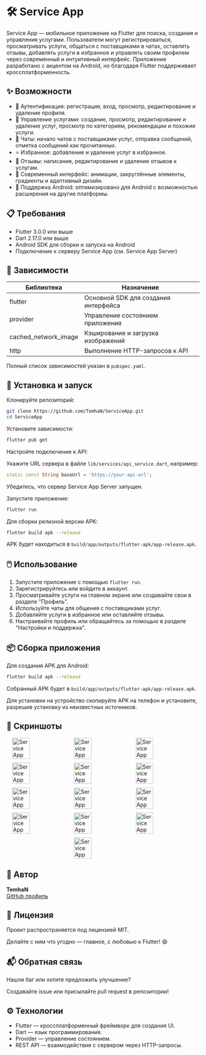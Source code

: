 
# 🛠️ Service App

Service App — мобильное приложение на Flutter для поиска, создания и управления услугами. Пользователи могут регистрироваться, просматривать услуги, общаться с поставщиками в чатах, оставлять отзывы, добавлять услуги в избранное и управлять своим профилем через современный и интуитивный интерфейс. Приложение разработано с акцентом на Android, но благодаря Flutter поддерживает кроссплатформенность.

## ✨ Возможности

- 🔐 Аутентификация: регистрация, вход, просмотр, редактирование и удаление профиля.
- 🛒 Управление услугами: создание, просмотр, редактирование и удаление услуг, просмотр по категориям, рекомендации и похожие услуги.
- 💬 Чаты: начало чатов с поставщиками услуг, отправка сообщений, отметка сообщений как прочитанных.
- ⭐ Избранное: добавление и удаление услуг в избранное.
- 📝 Отзывы: написание, редактирование и удаление отзывов к услугам.
- 🎨 Современный интерфейс: анимации, закруглённые элементы, градиенты и адаптивный дизайн.
- 📱 Поддержка Android: оптимизировано для Android с возможностью расширения на другие платформы.

## 📋 Требования

- Flutter 3.0.0 или выше
- Dart 2.17.0 или выше
- Android SDK для сборки и запуска на Android
- Подключение к серверу Service App (см. Service App Server)

## 🧩 Зависимости

| Библиотека              | Назначение                                 |
|-------------------------|--------------------------------------------|
| flutter                 | Основной SDK для создания интерфейса      |
| provider                | Управление состоянием приложения          |
| cached_network_image    | Кэширование и загрузка изображений        |
| http                    | Выполнение HTTP-запросов к API            |

Полный список зависимостей указан в `pubspec.yaml`.

## 🚀 Установка и запуск

Клонируйте репозиторий:
```bash
git clone https://github.com/TemhaN/ServiceApp.git
cd ServiceApp
```

Установите зависимости:
```bash
flutter pub get
```

Настройте подключение к API:

Укажите URL сервера в файле `lib/services/api_service.dart`, например:
```dart
static const String baseUrl = 'https://your-api-url';
```

Убедитесь, что сервер Service App Server запущен.

Запустите приложение:
```bash
flutter run
```

Для сборки релизной версии APK:
```bash
flutter build apk --release
```
APK будет находиться в `build/app/outputs/flutter-apk/app-release.apk`.

## 🖱️ Использование

1. Запустите приложение с помощью `flutter run`.
2. Зарегистрируйтесь или войдите в аккаунт.
3. Просматривайте услуги на главном экране или создавайте свои в разделе "Профиль".
4. Используйте чаты для общения с поставщиками услуг.
5. Добавляйте услуги в избранное или оставляйте отзывы.
6. Настраивайте профиль или обращайтесь за помощью в разделе "Настройки и поддержка".

## 📦 Сборка приложения

Для создания APK для Android:
```bash
flutter build apk --release
```

Собранный APK будет в `build/app/outputs/flutter-apk/app-release.apk`.

Для установки на устройство скопируйте APK на телефон и установите, разрешив установку из неизвестных источников.

## 📸 Скриншоты

<div style="display: flex; flex-wrap: wrap; gap: 10px; justify-content: center;">
  <img src="https://github.com/TemhaN/ServiceApp/blob/main/screenshots/1.png?raw=true" alt="Service App" width="30%">
  <img src="https://github.com/TemhaN/ServiceApp/blob/main/screenshots/2.png?raw=true" alt="Service App" width="30%">
  <img src="https://github.com/TemhaN/ServiceApp/blob/main/screenshots/3.png?raw=true" alt="Service App" width="30%">
  <img src="https://github.com/TemhaN/ServiceApp/blob/main/screenshots/4.png?raw=true" alt="Service App" width="30%">
  <img src="https://github.com/TemhaN/ServiceApp/blob/main/screenshots/5.png?raw=true" alt="Service App" width="30%">
  <img src="https://github.com/TemhaN/ServiceApp/blob/main/screenshots/6.png?raw=true" alt="Service App" width="30%">
  <img src="https://github.com/TemhaN/ServiceApp/blob/main/screenshots/7.png?raw=true" alt="Service App" width="30%">
  <img src="https://github.com/TemhaN/ServiceApp/blob/main/screenshots/8.png?raw=true" alt="Service App" width="30%">
  <img src="https://github.com/TemhaN/ServiceApp/blob/main/screenshots/9.png?raw=true" alt="Service App" width="30%">
  <img src="https://github.com/TemhaN/ServiceApp/blob/main/screenshots/10.png?raw=true" alt="Service App" width="30%">
  <img src="https://github.com/TemhaN/ServiceApp/blob/main/screenshots/11.png?raw=true" alt="Service App" width="30%">
  <img src="https://github.com/TemhaN/ServiceApp/blob/main/screenshots/12.png?raw=true" alt="Service App" width="30%">
  <img src="https://github.com/TemhaN/ServiceApp/blob/main/screenshots/13.png?raw=true" alt="Service App" width="30%">
</div>

## 🧠 Автор

**TemhaN**  
[GitHub профиль](https://github.com/TemhaN)

## 🧾 Лицензия

Проект распространяется под лицензией MIT.

Делайте с ним что угодно — главное, с любовью к Flutter! 😄

## 📬 Обратная связь

Нашли баг или хотите предложить улучшение?

Создавайте issue или присылайте pull request в репозитории!

## ⚙️ Технологии

- Flutter — кроссплатформенный фреймворк для создания UI.
- Dart — язык программирования.
- Provider — управление состоянием.
- REST API — взаимодействие с сервером через HTTP-запросы.
